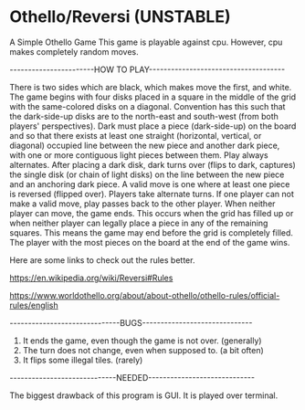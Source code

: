 # Othello/Reversi (UNSTABLE)
A Simple Othello Game
This game is playable against cpu. However, cpu makes completely random moves.

-----------------------HOW TO PLAY-------------------------------------

There is two sides which are black, which makes move the first, and white.
The game begins with four disks placed in a square in the middle of the grid with the same-colored disks on a diagonal.
Convention has this such that the dark-side-up disks are to the north-east and south-west (from both players' perspectives).
Dark must place a piece (dark-side-up) on the board and so that there exists at least one straight (horizontal, vertical, or diagonal) occupied line between the new piece and another dark piece, with one or more contiguous light pieces between them.
Play always alternates. After placing a dark disk, dark turns over (flips to dark, captures) the single disk (or chain of light disks) on the line between the new piece and an anchoring dark piece.
A valid move is one where at least one piece is reversed (flipped over).
Players take alternate turns. If one player can not make a valid move, play passes back to the other player. When neither player can move, the game ends.
This occurs when the grid has filled up or when neither player can legally place a piece in any of the remaining squares.
This means the game may end before the grid is completely filled.
The player with the most pieces on the board at the end of the game wins.

Here are some links to check out the rules better.

https://en.wikipedia.org/wiki/Reversi#Rules

https://www.worldothello.org/about/about-othello/othello-rules/official-rules/english


------------------------------BUGS------------------------------

1) It ends the game, even though the game is not over. (generally)
2) The turn does not change, even when supposed to. (a bit often)
3) It flips some illegal tiles. (rarely)


-----------------------------NEEDED-----------------------------

The biggest drawback of this program is GUI.
It is played over terminal.
